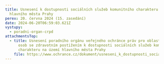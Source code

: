 ```yaml
---
title: Usnesení k dostupnosti sociálních služeb komunitního charakteru na území
  hlavního města Prahy
perex: 20. června 2024 (15. zasedání)
date: 2024-06-20T06:59:03.621Z
vystupy:
  - poradni-organ-crpd
attachmentsTop:
  - title: Usnesení poradního orgánu veřejného ochránce práv pro oblast ochrany práv
      osob se zdravotním postižením k dostupnosti sociálních služeb komunitního
      charakteru na území hlavního města Prahy
    file: https://www.ochrance.cz/dokument/usneseni_k_dostupnosti_socialnich_sluzeb_komunitniho_charakteru_na_uzemi_hlavniho_mesta_prahy/usneseni_2024_15_k_dostupnosti_soc._sluzeb_v_hl._m._praze.pdf
---
```

